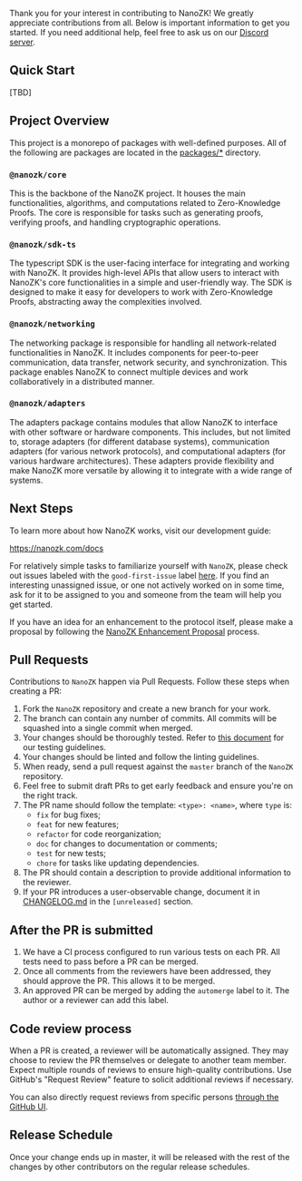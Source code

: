 Thank you for your interest in contributing to NanoZK! We greatly appreciate contributions from all. Below is important information to get you started. If you need additional help, feel free to ask us on our [Discord server](https://discord.com/invite/nanozk).

## Quick Start

[TBD]

## Project Overview

This project is a monorepo of packages with well-defined purposes. All of the following are packages are located in the [packages/\*](https://github.com/hyperspaceinc/nanozk/blob/master/packages) directory.

### `@nanozk/core`

This is the backbone of the NanoZK project. It houses the main functionalities, algorithms, and computations related to Zero-Knowledge Proofs. The core is responsible for tasks such as generating proofs, verifying proofs, and handling cryptographic operations.

### `@nanozk/sdk-ts`

The typescript SDK is the user-facing interface for integrating and working with NanoZK. It provides high-level APIs that allow users to interact with NanoZK's core functionalities in a simple and user-friendly way. The SDK is designed to make it easy for developers to work with Zero-Knowledge Proofs, abstracting away the complexities involved.

### `@nanozk/networking`

The networking package is responsible for handling all network-related functionalities in NanoZK. It includes components for peer-to-peer communication, data transfer, network security, and synchronization. This package enables NanoZK to connect multiple devices and work collaboratively in a distributed manner.

### `@nanozk/adapters`

The adapters package contains modules that allow NanoZK to interface with other software or hardware components. This includes, but not limited to, storage adapters (for different database systems), communication adapters (for various network protocols), and computational adapters (for various hardware architectures). These adapters provide flexibility and make NanoZK more versatile by allowing it to integrate with a wide range of systems.

## Next Steps

To learn more about how NanoZK works, visit our development guide:

https://nanozk.com/docs

For relatively simple tasks to familiarize yourself with `NanoZK`, please check out issues labeled with the `good-first-issue` label [here](https://github.com/hyperspaceinc/nanozk/labels/good-first-issue). If you find an interesting unassigned issue, or one not actively worked on in some time, ask for it to be assigned to you and someone from the team will help you get started.

If you have an idea for an enhancement to the protocol itself, please make a proposal by following the [NanoZK Enhancement Proposal](https://github.com/hyperspaceinc/nanozk/blob/master/neps/nep-001.md) process.

## Pull Requests

Contributions to `NanoZK` happen via Pull Requests. Follow these steps when creating a PR:

1. Fork the `NanoZK` repository and create a new branch for your work.
2. The branch can contain any number of commits. All commits will be squashed into a single commit when merged.
3. Your changes should be thoroughly tested. Refer to [this document](https://github.com/hyperspaceinc/nanozk/blob/master/docs/testing/README.md) for our testing guidelines.
4. Your changes should be linted and follow the linting guidelines.
5. When ready, send a pull request against the `master` branch of the `NanoZK` repository.
6. Feel free to submit draft PRs to get early feedback and ensure you're on the right track.
7. The PR name should follow the template: `<type>: <name>`, where `type` is:
   - `fix` for bug fixes;
   - `feat` for new features;
   - `refactor` for code reorganization;
   - `doc` for changes to documentation or comments;
   - `test` for new tests;
   - `chore` for tasks like updating dependencies.
8. The PR should contain a description to provide additional information to the reviewer.
9. If your PR introduces a user-observable change, document it in [CHANGELOG.md](CHANGELOG.md) in the `[unreleased]` section.

## After the PR is submitted

1. We have a CI process configured to run various tests on each PR. All tests need to pass before a PR can be merged.
2. Once all comments from the reviewers have been addressed, they should approve the PR. This allows it to be merged.
3. An approved PR can be merged by adding the `automerge` label to it. The author or a reviewer can add this label.

## Code review process

When a PR is created, a reviewer will be automatically assigned. They may choose to review the PR themselves or delegate to another team member. Expect multiple rounds of reviews to ensure high-quality contributions. Use GitHub's "Request Review" feature to solicit additional reviews if necessary.

You can also directly request reviews from specific persons [through the GitHub UI](https://docs.github.com/en/github/collaborating-with-pull-requests/proposing-changes-to-your-work-with-pull-requests/requesting-a-pull-request-review).

## Release Schedule

Once your change ends up in master, it will be released with the rest of the changes by other contributors on the regular release schedules.
